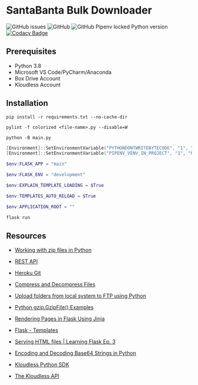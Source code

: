 # SantaBanta Bulk Downloader

![GitHub issues](https://img.shields.io/github/issues/shortthirdman/SantaBantaDownloader)
![GitHub](https://img.shields.io/github/license/shortthirdman/SantaBantaDownloader)
![GitHub Pipenv locked Python version](https://img.shields.io/github/pipenv/locked/python-version/shortthirdman/SantaBantaDownloader)
[![Codacy Badge](https://app.codacy.com/project/badge/Grade/b94ba5aec0514b4f853416e0164a3b6a)](https://www.codacy.com/gh/shortthirdman/SantaBantaDownloader/dashboard?utm_source=github.com&amp;utm_medium=referral&amp;utm_content=shortthirdman/SantaBantaDownloader&amp;utm_campaign=Badge_Grade)

## Prerequisites

 * Python 3.8
 * Microsoft VS Code/PyCharm/Anaconda
 * Box Drive Account
 * Kloudless Account

## Installation

```shell
pip install -r requirements.txt --no-cache-dir

pylint -f colorized <file-name>.py --disable=W

python -B main.py
```

```powershell
[Environment]::SetEnvironmentVariable("PYTHONDONTWRITEBYTECODE", "1", "Machine")
[Environment]::SetEnvironmentVariable("PIPENV_VENV_IN_PROJECT", "1", "Machine")

$env:FLASK_APP = "main"

$env:FLASK_ENV = "development"

$env:EXPLAIN_TEMPLATE_LOADING = $True

$env:TEMPLATES_AUTO_RELOAD = $True

$env:APPLICATION_ROOT = ""

flask run
```

## Resources

* [Working with zip files in Python](https://www.geeksforgeeks.org/working-zip-files-python/)

* [REST API](https://santabanta-extractor.herokuapp.com/)

* [Heroku Git](https://git.heroku.com/santabanta-extractor.git)

* [Compress and Decompress Files](https://www.thepythoncode.com/article/compress-decompress-files-tarfile-python)

* [Upload folders from local system to FTP using Python](https://stackoverflow.com/questions/5663787/upload-folders-from-local-system-to-ftp-using-python-script)

* [Python gzip.GzipFile() Examples](https://www.programcreek.com/python/example/252/gzip.GzipFile)

* [Rendering Pages in Flask Using Jinja](https://hackersandslackers.com/flask-jinja-templates/)

* [Flask - Templates](https://flask.palletsprojects.com/en/1.1.x/tutorial/templates/)

* [Serving HTML files | Learning Flask Ep. 3](https://pythonise.com/series/learning-flask/rendering-html-files-with-flask)

* [Encoding and Decoding Base64 Strings in Python](https://stackabuse.com/encoding-and-decoding-base64-strings-in-python/)

* [Kloudless Python SDK](https://github.com/Kloudless/kloudless-python)

* [The Kloudless API](https://developers.kloudless.com/docs/latest/core)
